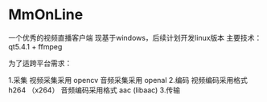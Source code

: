 # MmOnLine
一个优秀的视频直播客户端
现基于windows，后续计划开发linux版本
主要技术：qt5.4.1 + ffmpeg

为了适跨平台需求：
  
  1.采集
    视频采集采用 opencv 
    音频采集采用 openal 
  2.编码
    视频编码采用格式 h264  （x264）
    音频编码采用格式 aac  (libaac)
  3.传输
